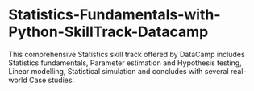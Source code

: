 # Statistics-Fundamentals-with-Python-SkillTrack-Datacamp
This comprehensive Statistics skill track offered by DataCamp includes Statistics fundamentals, Parameter estimation and Hypothesis testing, Linear modelling, Statistical simulation and concludes with several real-world Case studies.  
